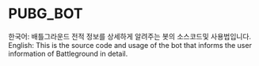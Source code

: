 # PUBG_BOT
한국어: 배틀그라운드 전적 정보를 상세하게 알려주는 봇의 소스코드및 사용법입니다. 
English: This is the source code and usage of the bot that informs the user information of Battleground in detail.
